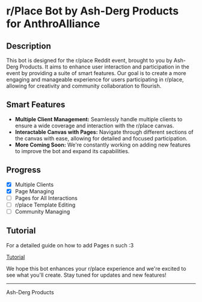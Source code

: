 # r/Place Bot by Ash-Derg Products for AnthroAlliance

## Description

This bot is designed for the r/place Reddit event, brought to you by Ash-Derg Products. It aims to enhance user interaction and participation in the event by providing a suite of smart features. Our goal is to create a more engaging and manageable experience for users participating in r/place, allowing for creativity and community collaboration to flourish.

## Smart Features

- **Multiple Client Management:** Seamlessly handle multiple clients to ensure a wide coverage and interaction with the r/place canvas.
- **Interactable Canvas with Pages:** Navigate through different sections of the canvas with ease, allowing for detailed and focused participation.
- **More Coming Soon:** We're constantly working on adding new features to improve the bot and expand its capabilities.

## Progress

- [x] Multiple Clients
- [x] Page Managing
- [ ] Pages for All Interactions
- [ ] r/place Template Editing
- [ ] Community Managing

## Tutorial

For a detailed guide on how to add Pages n such :3

[Tutorial](https://github.com/AshTheDergy/AnthroAlliance/tree/main/Example/TUTORIAL.md)

We hope this bot enhances your r/place experience and we're excited to see what you'll create. Stay tuned for updates and new features!

---
Ash-Derg Products
